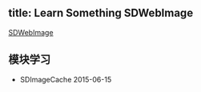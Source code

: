 title: Learn Something SDWebImage
---
[SDWebImage](https://github.com/rs/SDWebImage)

## 模块学习
- SDImageCache 2015-06-15

<!-- more -->
